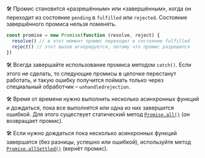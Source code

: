 🛠 Промис становится «разрешённым» или «завершённым», когда он переходит из состояние `pending` в `fulfilled` или `rejected`. Состояние завершённого промиса нельзя поменять.

```js
const promise = new Promise(function (resolve, reject) {
  resolve() // в этот момент промис переходит в состояние fulfilled
  reject() // этот вызов игнорируется, потому что промис разрешился
})
```

🛠 Всегда завершайте использование промиса методом `catch()`. Если этого не сделать, то следующие промисы в цепочке перестанут работать, и такую ошибку получится поймать только через специальный обработчик – `unhandledrejection`.

🛠 Время от времени нужно выполнить несколько асинхронных функций и дождаться, пока все выполнятся или одна из них завершится ошибкой. Для этого существует статический метод [`Promise.all()`](https://developer.mozilla.org/ru/docs/Web/JavaScript/Reference/Global_Objects/Promise/all) (он возвращает промис).

🛠 Если нужно дождаться пока несколько асинхронных функций завершатся (без разницы, успешно или ошибкой), используйте метод [`Promise.allSettled()`](https://developer.mozilla.org/ru/docs/Web/JavaScript/Reference/Global_Objects/Promise/allSettled) (вернёт промис).
